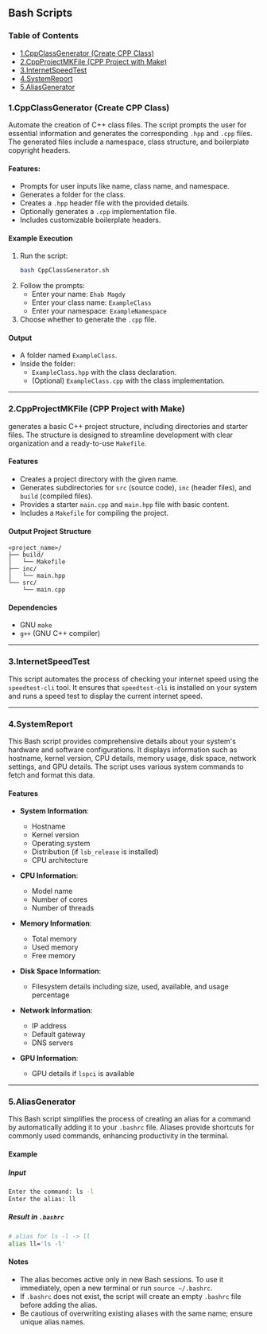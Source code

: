## Bash Scripts

### Table of Contents

- [1.CppClassGenerator (Create CPP Class)](#1cppclassgenerator-create-cpp-class)
- [2.CppProjectMKFile (CPP Project with Make)](#2cppprojectmkfile-cpp-project-with-make)
- [3.InternetSpeedTest](#3internetspeedtest)
- [4.SystemReport](#4systemreport)
- [5.AliasGenerator](#5aliasgenerator)


### 1.CppClassGenerator (Create CPP Class)

Automate the creation of C++ class files. The script prompts the user for essential information and generates the corresponding `.hpp` and `.cpp` files. The generated files include a namespace, class structure, and boilerplate copyright headers.

#### Features:
- Prompts for user inputs like name, class name, and namespace.
- Generates a folder for the class.
- Creates a `.hpp` header file with the provided details.
- Optionally generates a `.cpp` implementation file.
- Includes customizable boilerplate headers.

#### Example Execution
1. Run the script:
   ```bash
   bash CppClassGenerator.sh
   ```
2. Follow the prompts:
   - Enter your name: `Ehab Magdy`
   - Enter your class name: `ExampleClass`
   - Enter your namespace: `ExampleNamespace`
3. Choose whether to generate the `.cpp` file.

#### Output
- A folder named `ExampleClass`.
- Inside the folder:
  - `ExampleClass.hpp` with the class declaration.
  - (Optional) `ExampleClass.cpp` with the class implementation.

---

### 2.CppProjectMKFile (CPP Project with Make)

generates a basic C++ project structure, including directories and starter files. The structure is designed to streamline development with clear organization and a ready-to-use `Makefile`.

#### Features

- Creates a project directory with the given name.
- Generates subdirectories for `src` (source code), `inc` (header files), and `build` (compiled files).
- Provides a starter `main.cpp` and `main.hpp` file with basic content.
- Includes a `Makefile` for compiling the project.

#### Output Project Structure

```
<project_name>/
├── build/
│   └── Makefile
├── inc/
│   └── main.hpp
└── src/
    └── main.cpp
```

#### Dependencies

- GNU `make`
- `g++` (GNU C++ compiler)

---

### 3.InternetSpeedTest

This script automates the process of checking your internet speed using the `speedtest-cli` tool. It ensures that `speedtest-cli` is installed on your system and runs a speed test to display the current internet speed.

---

### 4.SystemReport

This Bash script provides comprehensive details about your system's hardware and software configurations. It displays information such as hostname, kernel version, CPU details, memory usage, disk space, network settings, and GPU details. The script uses various system commands to fetch and format this data.

#### Features

- **System Information**:
  - Hostname
  - Kernel version
  - Operating system
  - Distribution (if `lsb_release` is installed)
  - CPU architecture

- **CPU Information**:
  - Model name
  - Number of cores
  - Number of threads

- **Memory Information**:
  - Total memory
  - Used memory
  - Free memory

- **Disk Space Information**:
  - Filesystem details including size, used, available, and usage percentage

- **Network Information**:
  - IP address
  - Default gateway
  - DNS servers

- **GPU Information**:
  - GPU details if `lspci` is available

---

### 5.AliasGenerator

This Bash script simplifies the process of creating an alias for a command by automatically adding it to your `.bashrc` file. Aliases provide shortcuts for commonly used commands, enhancing productivity in the terminal.

#### Example

##### Input
```bash
Enter the command: ls -l
Enter the alias: ll
```

##### Result in `.bashrc`
```bash
# alias for ls -l -> ll
alias ll='ls -l'
```

#### Notes

- The alias becomes active only in new Bash sessions. To use it immediately, open a new terminal or run `source ~/.bashrc`.
- If `.bashrc` does not exist, the script will create an empty `.bashrc` file before adding the alias.
- Be cautious of overwriting existing aliases with the same name; ensure unique alias names.
